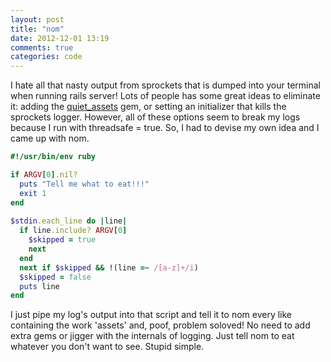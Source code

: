 ```yaml
---
layout: post
title: "nom"
date: 2012-12-01 13:19
comments: true
categories: code
---
```


I hate all that nasty output from sprockets that is dumped into your terminal when running rails server!
Lots of people has some great ideas to eliminate it: adding the 
<a href="http://rubygems.org/gems/quiet_assets">quiet_assets</a> gem, or setting an initializer that
kills the sprockets logger. However, all of these options seem to break my logs because I run with 
threadsafe = true. So, I had to devise my own idea and I came up with nom.

~~~ruby
#!/usr/bin/env ruby

if ARGV[0].nil?
  puts "Tell me what to eat!!!"
  exit 1
end
 
$stdin.each_line do |line|
  if line.include? ARGV[0]
    $skipped = true
    next
  end
  next if $skipped && !(line =~ /[a-z]+/i)
  $skipped = false
  puts line
end
~~~

I just pipe my log's output into that script and tell it to nom every like containing the work 'assets'
and, poof, problem soloved! No need to add extra gems or jigger with the internals of logging. Just tell
nom to eat whatever you don't want to see. Stupid simple.
